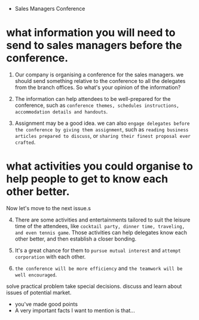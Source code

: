 - Sales Managers Conference

# what information you will need to send to sales managers before the conference.


1.  Our company is organising a conference for the sales managers. we should send something relative to the conference to all the delegates from the branch offices. So what's your opinion of the information?

2.  The information can help attendees to be well-prepared for the conference,  such as `conference themes, schedules instructions, accommodation details and handouts`.

3. Assignment may be a good idea. we can also `engage delegates before the conference by giving them assignment`, such as `reading business articles prepared to discuss`, or `sharing their finest proposal ever crafted`. 

# what activities you could organise to help people to get to know each other better.
Now let's move to the next issue.s

4. There are some activities and entertainments tailored to suit the leisure time of the attendees, like `cocktail party, dinner time, traveling, and even tennis game`. Those activities can help delegates know each other better, and then establish a closer bonding.

5. It's a great chance for them to `pursue mutual interest` and `attempt corporation` with each other.



6. `the conference will be more efficiency` and `the teamwork will be well encouraged`.

solve practical problem
take special decisions.
discuss and learn about issues of potential market.

- you've made good points
- A very important facts I want to mention is that...



